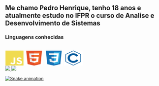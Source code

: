 <h2>Me chamo Pedro Henrique, tenho 18 anos e atualmente estudo no IFPR o curso de Analise e Desenvolvimento de Sistemas</h2>

<h3><strong>Linguagens conhecidas</strong></h3>

<div style="display: inline_block"><br>
  <img align="center" alt="pedro-Js" height="50" width="60" src="https://raw.githubusercontent.com/devicons/devicon/master/icons/javascript/javascript-plain.svg">
  <img align="center" alt="pedro-HTML" height="50" width="60" src="https://raw.githubusercontent.com/devicons/devicon/master/icons/html5/html5-original.svg">
  <img align="center" alt="pedro-CSS" height="50" width="60" src="https://raw.githubusercontent.com/devicons/devicon/master/icons/css3/css3-original.svg">
  <img align="center" alt="pedro-c" height="50" width="60" src="https://github.com/devicons/devicon/blob/master/icons/c/c-line.svg">
</div>

<div>
  <a href="https://github.com/Driinhot">
  <img height="170rem" src="https://github-readme-stats.vercel.app/api?username=Winiast&show_icons=true&theme=dark&include_all_commits=true&count_private=false"/>
  <img height="170rem" src="https://github-readme-stats.vercel.app/api/top-langs/?username=Driinho&layout=compact&langs_count=7&theme=dark"/>
</div>

 ![Snake animation](https://github.com/Driinho/Driinho/blob/output/github-contribution-grid-snake.svg)

